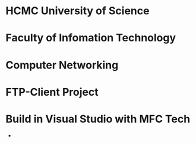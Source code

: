 # HCMC University of Science

# Faculty of Infomation Technology

# Computer Networking

# FTP-Client Project

# Build in Visual Studio with MFC Tech

+
